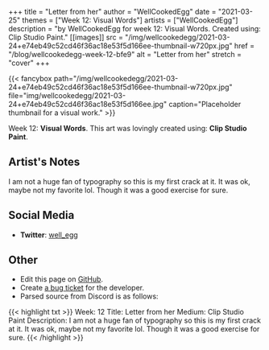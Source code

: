 +++
title =       "Letter from her"
author =      "WellCookedEgg"
date =        "2021-03-25"
themes =      ["Week 12: Visual Words"]
artists =     ["WellCookedEgg"]
description = "by WellCookedEgg for week 12: Visual Words. Created using: Clip Studio Paint."
[[images]]
              src = "/img/wellcookedegg/2021-03-24+e74eb49c52cd46f36ac18e53f5d166ee-thumbnail-w720px.jpg"
              href = "/blog/wellcookedegg-week-12-bfe9"
              alt = "Letter from her"
              stretch = "cover"
+++


{{< fancybox path="/img/wellcookedegg/2021-03-24+e74eb49c52cd46f36ac18e53f5d166ee-thumbnail-w720px.jpg" file="img/wellcookedegg/2021-03-24+e74eb49c52cd46f36ac18e53f5d166ee.jpg" caption="Placeholder thumbnail for a visual work." >}}


Week 12: **Visual Words**. This art was lovingly created using: **Clip Studio Paint**.

## Artist's Notes

I am not a huge fan of typography so this is my first crack at it. It was ok, maybe not my favorite lol. Though it was a good exercise for sure.

## Social Media

- **Twitter**: <a href='https://twitter.com/well_egg' target='_blank'>well_egg</a>

## Other

- Edit this page on [GitHub](https://github.com/teaminkling/web-refresh/edit/main/content/blog/wellcookedegg-week-12-bfe9.md).
- Create [a bug ticket](https://github.com/teaminkling/web-refresh/issues/new?assignees=&labels=bug&template=problem-report.md&title=) for the developer.
- Parsed source from Discord is as follows:

{{< highlight txt >}}
Week: 12
Title: Letter from her
Medium: Clip Studio Paint
Description: I am not a huge fan of typography so this is my first crack at it. It was ok, maybe not my favorite lol. Though it was a good exercise for sure.
{{< /highlight >}}